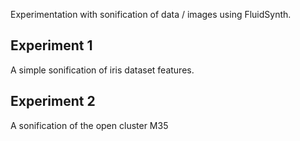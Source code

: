 Experimentation with sonification of data / images using FluidSynth.

## Experiment 1

A simple sonification of iris dataset features.

## Experiment 2

A sonification of the open cluster M35
